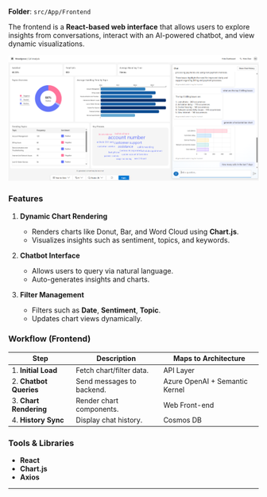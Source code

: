 
<!-- ## Frontend Overview -->

**Folder**: `src/App/Frontend`

The frontend is a **React-based web interface** that allows users to explore insights from conversations, interact with an AI-powered chatbot, and view dynamic visualizations.

![image](../support-docs/Images/ReadMe/ckm-ui.png)

### Features

1. **Dynamic Chart Rendering**

    - Renders charts like Donut, Bar, and Word Cloud using **Chart.js**.
    - Visualizes insights such as sentiment, topics, and keywords.

2. **Chatbot Interface**

    - Allows users to query via natural language.
    - Auto-generates insights and charts.

3. **Filter Management**

    - Filters such as **Date**, **Sentiment**, **Topic**.
    - Updates chart views dynamically.


### Workflow (Frontend)

| Step | Description | Maps to Architecture |
|------|-------------|----------------------|
| 1. **Initial Load** | Fetch chart/filter data. |  API Layer |
| 2. **Chatbot Queries** | Send messages to backend. |  Azure OpenAI + Semantic Kernel|
| 3. **Chart Rendering** | Render chart components. |  Web Front-end |
| 4. **History Sync** | Display chat history. |  Cosmos DB |

###  Tools & Libraries

- **React**
- **Chart.js**
- **Axios**

---
